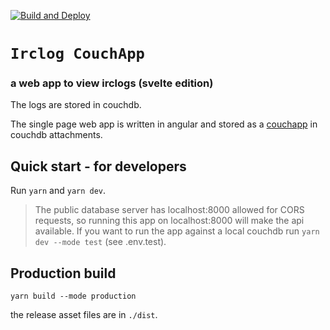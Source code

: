 [![Build and Deploy](https://github.com/irclogs/svelte/workflows/Build%20and%20Deploy/badge.svg)](https://github.com/irclogs/svelte/actions)

# `Irclog CouchApp`
### a web app to view irclogs (svelte edition)

The logs are stored in couchdb.

The single page web app is written in angular and stored as a
[couchapp](https://github.com/irclogs/couchapp)
in couchdb attachments.

## Quick start - for developers

Run `yarn` and `yarn dev`.

> The public database server has localhost:8000 allowed for CORS requests, so running this app on localhost:8000
> will make the api available. If you want to run the app against a local couchdb run `yarn dev --mode test` (see .env.test).

## Production build

```
yarn build --mode production
```
the release asset files are in `./dist`.
